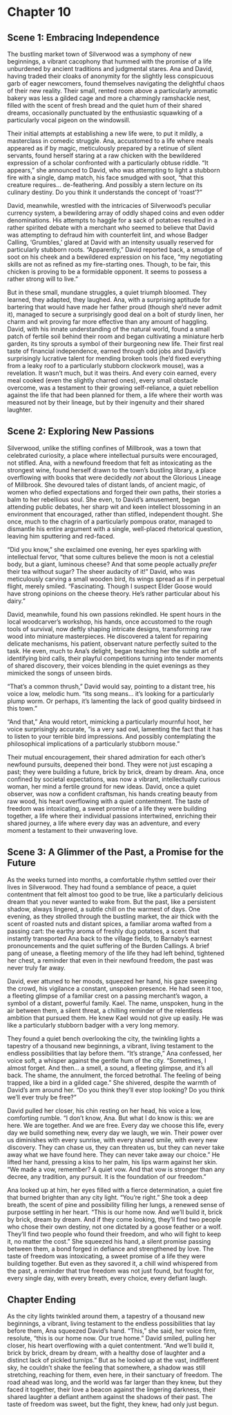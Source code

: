 # Chapter 10

## Scene 1: Embracing Independence

The bustling market town of Silverwood was a symphony of new beginnings, a vibrant cacophony that hummed with the promise of a life unburdened by ancient traditions and judgmental stares. Ana and David, having traded their cloaks of anonymity for the slightly less conspicuous garb of eager newcomers, found themselves navigating the delightful chaos of their new reality. Their small, rented room above a particularly aromatic bakery was less a gilded cage and more a charmingly ramshackle nest, filled with the scent of fresh bread and the quiet hum of their shared dreams, occasionally punctuated by the enthusiastic squawking of a particularly vocal pigeon on the windowsill.

Their initial attempts at establishing a new life were, to put it mildly, a masterclass in comedic struggle. Ana, accustomed to a life where meals appeared as if by magic, meticulously prepared by a retinue of silent servants, found herself staring at a raw chicken with the bewildered expression of a scholar confronted with a particularly obtuse riddle. “It appears,” she announced to David, who was attempting to light a stubborn fire with a single, damp match, his face smudged with soot, “that this creature requires… de-feathering. And possibly a stern lecture on its culinary destiny. Do you think it understands the concept of ‘roast’?”

David, meanwhile, wrestled with the intricacies of Silverwood’s peculiar currency system, a bewildering array of oddly shaped coins and even odder denominations. His attempts to haggle for a sack of potatoes resulted in a rather spirited debate with a merchant who seemed to believe that David was attempting to defraud him with counterfeit lint, and whose Badger Calling, ‘Grumbles,’ glared at David with an intensity usually reserved for particularly stubborn roots. “Apparently,” David reported back, a smudge of soot on his cheek and a bewildered expression on his face, “my negotiating skills are not as refined as my fire-starting ones. Though, to be fair, this chicken is proving to be a formidable opponent. It seems to possess a rather strong will to live.”

But in these small, mundane struggles, a quiet triumph bloomed. They learned, they adapted, they laughed. Ana, with a surprising aptitude for bartering that would have made her father proud (though she’d never admit it), managed to secure a surprisingly good deal on a bolt of sturdy linen, her charm and wit proving far more effective than any amount of haggling. David, with his innate understanding of the natural world, found a small patch of fertile soil behind their room and began cultivating a miniature herb garden, its tiny sprouts a symbol of their burgeoning new life. Their first real taste of financial independence, earned through odd jobs and David’s surprisingly lucrative talent for mending broken tools (he’d fixed everything from a leaky roof to a particularly stubborn clockwork mouse), was a revelation. It wasn’t much, but it was theirs. And every coin earned, every meal cooked (even the slightly charred ones), every small obstacle overcome, was a testament to their growing self-reliance, a quiet rebellion against the life that had been planned for them, a life where their worth was measured not by their lineage, but by their ingenuity and their shared laughter.

## Scene 2: Exploring New Passions

Silverwood, unlike the stifling confines of Millbrook, was a town that celebrated curiosity, a place where intellectual pursuits were encouraged, not stifled. Ana, with a newfound freedom that felt as intoxicating as the strongest wine, found herself drawn to the town’s bustling library, a place overflowing with books that were decidedly *not* about the Glorious Lineage of Millbrook. She devoured tales of distant lands, of ancient magic, of women who defied expectations and forged their own paths, their stories a balm to her rebellious soul. She even, to David’s amusement, began attending public debates, her sharp wit and keen intellect blossoming in an environment that encouraged, rather than stifled, independent thought. She once, much to the chagrin of a particularly pompous orator, managed to dismantle his entire argument with a single, well-placed rhetorical question, leaving him sputtering and red-faced.

“Did you know,” she exclaimed one evening, her eyes sparkling with intellectual fervor, “that some cultures believe the moon is not a celestial body, but a giant, luminous cheese? And that some people actually *prefer* their tea without sugar? The sheer audacity of it!” David, who was meticulously carving a small wooden bird, its wings spread as if in perpetual flight, merely smiled. “Fascinating. Though I suspect Elder Goose would have strong opinions on the cheese theory. He’s rather particular about his dairy.”

David, meanwhile, found his own passions rekindled. He spent hours in the local woodcarver’s workshop, his hands, once accustomed to the rough tools of survival, now deftly shaping intricate designs, transforming raw wood into miniature masterpieces. He discovered a talent for repairing delicate mechanisms, his patient, observant nature perfectly suited to the task. He even, much to Ana’s delight, began teaching her the subtle art of identifying bird calls, their playful competitions turning into tender moments of shared discovery, their voices blending in the quiet evenings as they mimicked the songs of unseen birds.

“That’s a common thrush,” David would say, pointing to a distant tree, his voice a low, melodic hum. “Its song means… it’s looking for a particularly plump worm. Or perhaps, it’s lamenting the lack of good quality birdseed in this town.”

“And that,” Ana would retort, mimicking a particularly mournful hoot, her voice surprisingly accurate, “is a very sad owl, lamenting the fact that it has to listen to your terrible bird impressions. And possibly contemplating the philosophical implications of a particularly stubborn mouse.”

Their mutual encouragement, their shared admiration for each other’s newfound pursuits, deepened their bond. They were not just escaping a past; they were building a future, brick by brick, dream by dream. Ana, once confined by societal expectations, was now a vibrant, intellectually curious woman, her mind a fertile ground for new ideas. David, once a quiet observer, was now a confident craftsman, his hands creating beauty from raw wood, his heart overflowing with a quiet contentment. The taste of freedom was intoxicating, a sweet promise of a life they were building together, a life where their individual passions intertwined, enriching their shared journey, a life where every day was an adventure, and every moment a testament to their unwavering love.

## Scene 3: A Glimmer of the Past, a Promise for the Future

As the weeks turned into months, a comfortable rhythm settled over their lives in Silverwood. They had found a semblance of peace, a quiet contentment that felt almost too good to be true, like a particularly delicious dream that you never wanted to wake from. But the past, like a persistent shadow, always lingered, a subtle chill on the warmest of days. One evening, as they strolled through the bustling market, the air thick with the scent of roasted nuts and distant spices, a familiar aroma wafted from a passing cart: the earthy aroma of freshly dug potatoes, a scent that instantly transported Ana back to the village fields, to Barnaby’s earnest pronouncements and the quiet suffering of the Burden Callings. A brief pang of unease, a fleeting memory of the life they had left behind, tightened her chest, a reminder that even in their newfound freedom, the past was never truly far away.

David, ever attuned to her moods, squeezed her hand, his gaze sweeping the crowd, his vigilance a constant, unspoken presence. He had seen it too, a fleeting glimpse of a familiar crest on a passing merchant’s wagon, a symbol of a distant, powerful family. Kael. The name, unspoken, hung in the air between them, a silent threat, a chilling reminder of the relentless ambition that pursued them. He knew Kael would not give up easily. He was like a particularly stubborn badger with a very long memory.

They found a quiet bench overlooking the city, the twinkling lights a tapestry of a thousand new beginnings, a vibrant, living testament to the endless possibilities that lay before them. “It’s strange,” Ana confessed, her voice soft, a whisper against the gentle hum of the city. “Sometimes, I almost forget. And then… a smell, a sound, a fleeting glimpse, and it’s all back. The shame, the annulment, the forced betrothal. The feeling of being trapped, like a bird in a gilded cage.” She shivered, despite the warmth of David’s arm around her. “Do you think they’ll ever stop looking? Do you think we’ll ever truly be free?”

David pulled her closer, his chin resting on her head, his voice a low, comforting rumble. “I don’t know, Ana. But what I do know is this: we are here. We are together. And we are free. Every day we choose this life, every day we build something new, every day we laugh, we win. Their power over us diminishes with every sunrise, with every shared smile, with every new discovery. They can chase us, they can threaten us, but they can never take away what we have found here. They can never take away our choice.” He lifted her hand, pressing a kiss to her palm, his lips warm against her skin. “We made a vow, remember? A quiet vow. And that vow is stronger than any decree, any tradition, any pursuit. It is the foundation of our freedom.”

Ana looked up at him, her eyes filled with a fierce determination, a quiet fire that burned brighter than any city light. “You’re right.” She took a deep breath, the scent of pine and possibility filling her lungs, a renewed sense of purpose settling in her heart. “This is our home now. And we’ll build it, brick by brick, dream by dream. And if they come looking, they’ll find two people who chose their own destiny, not one dictated by a goose feather or a wolf. They’ll find two people who found their freedom, and who will fight to keep it, no matter the cost.” She squeezed his hand, a silent promise passing between them, a bond forged in defiance and strengthened by love. The taste of freedom was intoxicating, a sweet promise of a life they were building together. But even as they savored it, a chill wind whispered from the past, a reminder that true freedom was not just found, but fought for, every single day, with every breath, every choice, every defiant laugh.

## Chapter Ending

As the city lights twinkled around them, a tapestry of a thousand new beginnings, a vibrant, living testament to the endless possibilities that lay before them, Ana squeezed David’s hand. “This,” she said, her voice firm, resolute, “this is our home now. Our true home.” David smiled, pulling her closer, his heart overflowing with a quiet contentment. “And we’ll build it, brick by brick, dream by dream, with a healthy dose of laughter and a distinct lack of pickled turnips.” But as he looked up at the vast, indifferent sky, he couldn’t shake the feeling that somewhere, a shadow was still stretching, reaching for them, even here, in their sanctuary of freedom. The road ahead was long, and the world was far larger than they knew, but they faced it together, their love a beacon against the lingering darkness, their shared laughter a defiant anthem against the shadows of their past. The taste of freedom was sweet, but the fight, they knew, had only just begun.